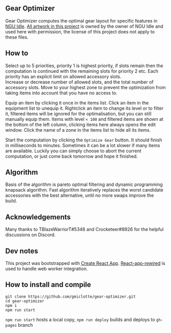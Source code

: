 ## Gear Optimizer

Gear Optimizer computes the optimal gear layout for specific features in [NGU Idle](https://www.kongregate.com/games/somethingggg/ngu-idle). [All artwork in this project](src/assets/img) is owned by the owner of NGU Idle and used here with permission, the license of this project does not apply to these files.  

## How to

Select up to 5 priorities, priority 1 is highest priority, if slots remain then the computation is continued with the remaining slots for priority 2 etc. Each priority has an explicit limit on allowed accessory slots.  
Increase or decrease number of allowed slots, and the total number of accessory slots. Move to your highest zone to prevent the optimization from taking items into account that you have no access to.

Equip an item by clicking it once in the items list. Click an item in the equipment list to unequip it. 
Rightclick an item to change its level or to filter it, filtered items will be ignored for the optimalisation, but you can still manually equip them. Items with level `< 100` and filtered items are shown at the bottom of the left column, clicking items here always opens the edit window. Click the name of a zone in the items list to hide all its items.

Start the computation by clicking the `Optimize Gear` button. It should finish in milliseconds to minutes. Sometimes it can be a lot slower if many items are available. Luckily you can simply choose to abort the current computation, or just come back tomorrow and hope it finished.

## Algorithm

Basis of the algorithm is pareto optimal filtering and dynamic programming knapsack algorithm.
Fast algorithm iteratively replaces the worst candidate accessories with the best alternative, until no more swaps improve the build.

## Acknowledgements

Many thanks to TBlazeWarriorT#5348 and Crocketeer#8926 for the helpful discussions on Discord.

## Dev notes

This project was bootstrapped with [Create React App](https://github.com/facebook/create-react-app). [React-app-rewired](https://github.com/timarney/react-app-rewired) is used to handle web worker integration.

## How to install and compile

```
git clone https://github.com/gmiclotte/gear-optimizer.git  
cd gear-optimizer  
npm i  
npm run start  
```
`npm run start` hosts a local copy, `npm run deploy` builds and deploys to `gh-pages` branch
